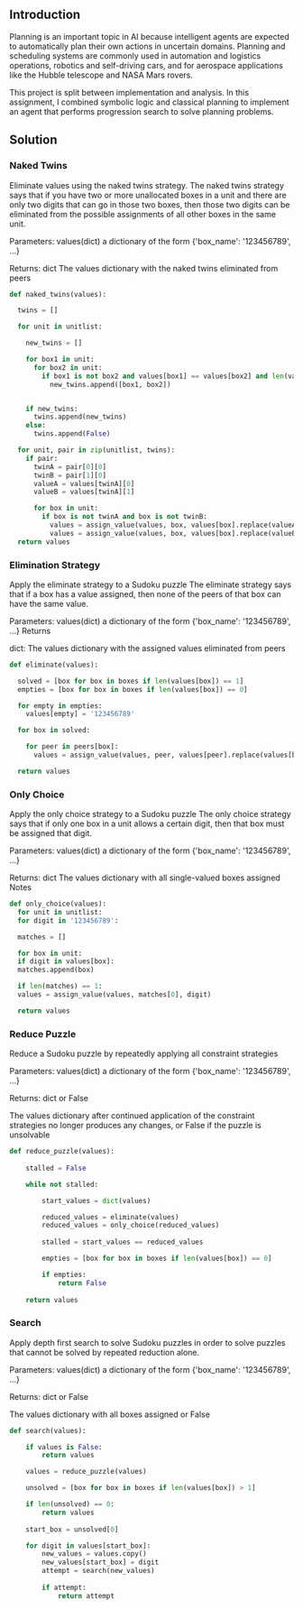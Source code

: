 
## Introduction
Planning is an important topic in AI because intelligent agents are expected to automatically plan their own actions in uncertain domains. Planning and scheduling systems are commonly used in automation and logistics operations, robotics and self-driving cars, and for aerospace applications like the Hubble telescope and NASA Mars rovers.

This project is split between implementation and analysis. In this assignment, I combined symbolic logic and classical planning to implement an agent that performs progression search to solve planning problems. 


## Solution

### Naked Twins

Eliminate values using the naked twins strategy.
  The naked twins strategy says that if you have two or more unallocated boxes
  in a unit and there are only two digits that can go in those two boxes, then
  those two digits can be eliminated from the possible assignments of all other
  boxes in the same unit.
  
  Parameters:
  values(dict)
    a dictionary of the form {'box_name': '123456789', ...}
  
  Returns:
  dict
    The values dictionary with the naked twins eliminated from peers

```python
def naked_twins(values):

  twins = []

  for unit in unitlist:

    new_twins = []

    for box1 in unit:
      for box2 in unit: 
        if box1 is not box2 and values[box1] == values[box2] and len(values[box1]) == 2:
          new_twins.append([box1, box2])


    if new_twins:
      twins.append(new_twins)
    else:
      twins.append(False)

  for unit, pair in zip(unitlist, twins):
    if pair:
      twinA = pair[0][0]
      twinB = pair[1][0]
      valueA = values[twinA][0]
      valueB = values[twinA][1]

      for box in unit:
        if box is not twinA and box is not twinB:
          values = assign_value(values, box, values[box].replace(valueA, ''))
          values = assign_value(values, box, values[box].replace(valueB, ''))
  return values
```

### Elimination Strategy

  Apply the eliminate strategy to a Sudoku puzzle
  The eliminate strategy says that if a box has a value assigned, then none
  of the peers of that box can have the same value.
  
  Parameters:
  values(dict)
    a dictionary of the form {'box_name': '123456789', ...}
  Returns

  dict:
    The values dictionary with the assigned values eliminated from peers

```python
def eliminate(values):

  solved = [box for box in boxes if len(values[box]) == 1]
  empties = [box for box in boxes if len(values[box]) == 0]

  for empty in empties:
    values[empty] = '123456789'

  for box in solved:

    for peer in peers[box]:
      values = assign_value(values, peer, values[peer].replace(values[box], ''))

  return values
```

### Only Choice
Apply the only choice strategy to a Sudoku puzzle
The only choice strategy says that if only one box in a unit allows a certain
digit, then that box must be assigned that digit.
	
Parameters:
	values(dict)
	a dictionary of the form {'box_name': '123456789', ...}

Returns:
dict
The values dictionary with all single-valued boxes assigned
Notes

```python
def only_choice(values):
  for unit in unitlist:
  for digit in '123456789':

  matches = []

  for box in unit:
  if digit in values[box]:
  matches.append(box)

  if len(matches) == 1:
  values = assign_value(values, matches[0], digit)

  return values
```
### Reduce Puzzle
Reduce a Sudoku puzzle by repeatedly applying all constraint strategies
	
Parameters:
	values(dict)
		a dictionary of the form {'box_name': '123456789', ...}
	
Returns:
	dict or False
		
   The values dictionary after continued application of the constraint strategies
		no longer produces any changes, or False if the puzzle is unsolvable 
        
```python
def reduce_puzzle(values):
	
	stalled = False

	while not stalled:

		start_values = dict(values)

		reduced_values = eliminate(values)
		reduced_values = only_choice(reduced_values)
		
		stalled = start_values == reduced_values

		empties = [box for box in boxes if len(values[box]) == 0]

		if empties:
			return False
	
	return values
```

### Search

Apply depth first search to solve Sudoku puzzles in order to solve puzzles
	that cannot be solved by repeated reduction alone.
				
Parameters:
	values(dict)
		a dictionary of the form {'box_name': '123456789', ...}

Returns: dict or False

The values dictionary with all boxes assigned or False
	
```python
def search(values):

	if values is False:
		return values

	values = reduce_puzzle(values)

	unsolved = [box for box in boxes if len(values[box]) > 1]

	if len(unsolved) == 0:
		return values
	
	start_box = unsolved[0]

	for digit in values[start_box]:
		new_values = values.copy()
		new_values[start_box] = digit
		attempt = search(new_values)
		
		if attempt:
			return attempt
```
